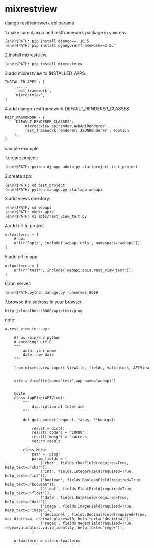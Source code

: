 # mixrestview

django restframework api params

1.make sure django and restframework package in your env.


    (env)$PATH: pip install django==1.10.5
    (env)$PATH: pip install djangorestframework==3.5.4


2.install mixrestview.


    (env)$PATH: pip install mixrestview


3.add mixrestview to INSTALLED_APPS.


    INSTALLED_APPS = [
        ......
        'rest_framework',
        'mixrestview',
    ]


4.add django-restframework DEFAULT_RENDERER_CLASSES.


    REST_FRAMEWORK = {
        'DEFAULT_RENDERER_CLASSES': (
            'mixrestview.apirender.WebApiRenderer',
            'rest_framework.renderers.JSONRenderer', #option
        ),
    }



sample example:


1.create project:


    (env)$PATH: python django-admin.py startproject test_project


2.create app:


    (env)$PATH: cd test_project
    (env)$PATH: python manage.py startapp webapi


3.add views directory:


    (env)$PATH: cd webapi
    (env)$PATH: mkdir apis
    (env)$PATH: vi apis/rest_view_test.py



4.add url to project


    urlpatterns = [
        # api
        url(r'^api/', include('webapi.urls', namespace='webapi')),
    ]



5.add url to app


    urlpatterns = [
        url(r'^test/', include('webapi.apis.rest_view_test')),
    ]



6.run server:


    (env)$PATH:python manage.py runserver:8000



7.browse the address in your browser:


    http://localhost:8000/api/test/ping



note:

    a.rest_view_test.py:

        #! usr/bin/env python
        # encoding: utf-8
        """
            auth: your name
            date: now date
        """

        from mixrestview import ViewSite, fields, validators, APIView


        site = ViewSite(name="test",app_name="webapi")


        @site
        class AppPing(APIView):
            """
                discription of Interface
            """

            def get_context(request, *args, **kwargs):

                result = dict()
                result['code'] = '10000'
                result['mesg'] = 'success'
                return result

            class Meta:
                path = 'ping'
                param_fields = (
                    ('char', fields.CharField(required=True, help_text=u"char")),
                    ('int', fields.IntegerField(required=True, help_text=u"int")),
                    ('boolean', fields.BooleanField(required=True, help_text=u"boolean")),
                    ('float', fields.FloatField(required=True, help_text=u"float")),
                    ('date', fields.DateField(required=True, help_text=u"date")),
                    ('image', fields.ImageField(required=True, help_text=u"image")),
                    ('deciminal', fields.DecimalField(required=True, max_digits=4, decimal_places=10, help_text=u"deciminal")),
                    ('regex', fields.RegexField(required=True, regex=validators.valid_identity, help_text=u"regex")),
                )

        urlpatterns = site.urlpatterns
